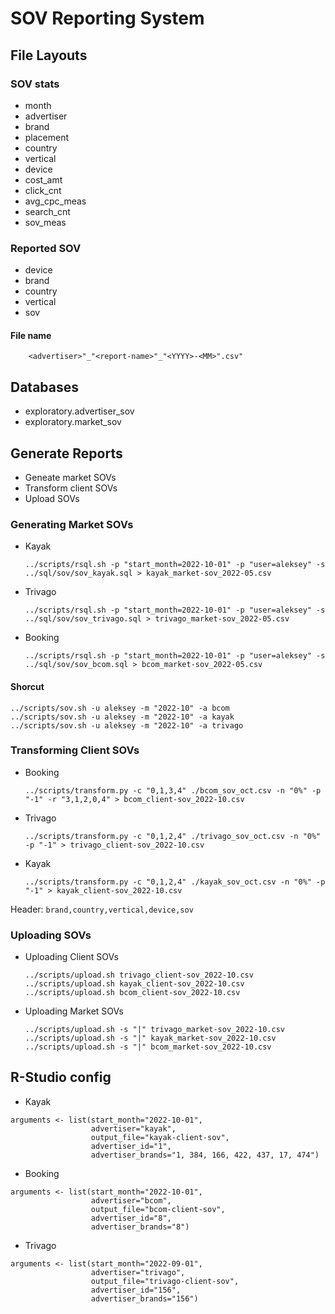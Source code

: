 # SOV Reporting System

## File Layouts
### SOV stats
* month
* advertiser
* brand
* placement
* country
* vertical
* device
* cost_amt
* click_cnt
* avg_cpc_meas
* search_cnt
* sov_meas

### Reported SOV
* device
* brand
* country
* vertical
* sov

#### File name
```
    <advertiser>"_"<report-name>"_"<YYYY>-<MM>".csv"
```

## Databases
* exploratory.advertiser_sov
* exploratory.market_sov

## Generate Reports
* Geneate market SOVs 
* Transform client SOVs
* Upload SOVs
### Generating Market SOVs 
* Kayak
  ```
  ../scripts/rsql.sh -p "start_month=2022-10-01" -p "user=aleksey" -s ../sql/sov/sov_kayak.sql > kayak_market-sov_2022-05.csv
  ```
* Trivago
  ```
  ../scripts/rsql.sh -p "start_month=2022-10-01" -p "user=aleksey" -s ../sql/sov/sov_trivago.sql > trivago_market-sov_2022-05.csv
  ```
* Booking
  ```
  ../scripts/rsql.sh -p "start_month=2022-10-01" -p "user=aleksey" -s ../sql/sov/sov_bcom.sql > bcom_market-sov_2022-05.csv
  ```
#### Shorcut
  ```
  ../scripts/sov.sh -u aleksey -m "2022-10" -a bcom 
  ../scripts/sov.sh -u aleksey -m "2022-10" -a kayak 
  ../scripts/sov.sh -u aleksey -m "2022-10" -a trivago 
  ```
### Transforming Client SOVs
* Booking
  ```
  ../scripts/transform.py -c "0,1,3,4" ./bcom_sov_oct.csv -n "0%" -p "-1" -r "3,1,2,0,4" > bcom_client-sov_2022-10.csv
  ```
* Trivago
  ```
  ../scripts/transform.py -c "0,1,2,4" ./trivago_sov_oct.csv -n "0%" -p "-1" > trivago_client-sov_2022-10.csv
  ```
* Kayak
  ```
  ../scripts/transform.py -c "0,1,2,4" ./kayak_sov_oct.csv -n "0%" -p "-1" > kayak_client-sov_2022-10.csv
  ```
Header: `brand,country,vertical,device,sov`
### Uploading SOVs
* Uploading Client SOVs
  ```
  ../scripts/upload.sh trivago_client-sov_2022-10.csv
  ../scripts/upload.sh kayak_client-sov_2022-10.csv
  ../scripts/upload.sh bcom_client-sov_2022-10.csv
  ```
* Uploading Market SOVs
  ```
  ../scripts/upload.sh -s "|" trivago_market-sov_2022-10.csv
  ../scripts/upload.sh -s "|" kayak_market-sov_2022-10.csv
  ../scripts/upload.sh -s "|" bcom_market-sov_2022-10.csv
  ```
## R-Studio config
* Kayak
```
arguments <- list(start_month="2022-10-01", 
                  advertiser="kayak", 
                  output_file="kayak-client-sov", 
                  advertiser_id="1", 
                  advertiser_brands="1, 384, 166, 422, 437, 17, 474")
```
* Booking
```
arguments <- list(start_month="2022-10-01", 
                  advertiser="bcom", 
                  output_file="bcom-client-sov", 
                  advertiser_id="8", 
                  advertiser_brands="8")
```
* Trivago
```
arguments <- list(start_month="2022-09-01", 
                  advertiser="trivago", 
                  output_file="trivago-client-sov", 
                  advertiser_id="156", 
                  advertiser_brands="156")
```